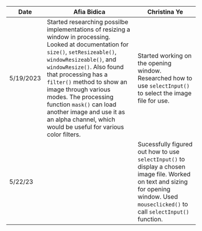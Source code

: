 Date | Afia Bidica | Christina Ye
--- | --- | ---
5/19/2023 | Started researching possilbe implementations of resizing a window in processing. Looked at documentation for `size()`, `setResizeable()`, `windowResizeable()`, and `windowResize()`. Also found that processing has a `filter()` method to show an image through various modes. The processing function `mask()` can load another image and use it as an alpha channel, which would be useful for various color filters.| Started working on the opening window. Researched how to use `selectInput()` to select the image file for use.
5/22/23 | | Sucessfully figured out how to use `selectInput()` to display a chosen image file. Worked on text and sizing for opening window. Used `mouseclicked()` to call `selectInput()` function.
